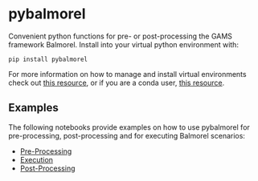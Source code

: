 # pybalmorel
Convenient python functions for pre- or post-processing the GAMS framework Balmorel. Install into your virtual python environment with:

`pip install pybalmorel`

For more information on how to manage and install virtual environments check out [this resource](https://docs.python.org/3/library/venv.html), or if you are a conda user, [this resource](https://docs.conda.io/projects/conda/en/latest/user-guide/tasks/manage-environments.html).

## Examples
The following notebooks provide examples on how to use pybalmorel for pre-processing, post-processing and for executing Balmorel scenarios:
- [Pre-Processing](https://github.com/Mathias157/pybalmorel/blob/master/examples/PreProcessing.ipynb)
- [Execution](https://github.com/Mathias157/pybalmorel/blob/b02eb8b1ae3e6b59345ce690792494044df38e89/examples/Execution.ipynb)
- [Post-Processing](https://github.com/Mathias157/pybalmorel/blob/b02eb8b1ae3e6b59345ce690792494044df38e89/examples/PostProcessing.ipynb)
